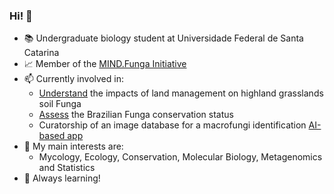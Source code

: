 ### Hi! :wave:

- :books: Undergraduate biology student at Universidade Federal de Santa Catarina
- :chart_with_upwards_trend: Member of the [MIND.Funga Initiative](https://mindfunga.ufsc.br/?lang=en)
- :mailbox: Currently involved in: 
	- [Understand](https://mindfunga.ufsc.br/os-efeitos-do-manejo-tradicional-na-funga-do-pnsj/?lang=en) the impacts of land management on highland grasslands soil Funga
	- [Assess](https://mindfunga.ufsc.br/mind-funga-redlist/?lang=en) the Brazilian Funga conservation status
	- Curatorship of an image database for a macrofungi identification [AI-based app](https://mindfunga.ufsc.br/nossos-projetos/pronem-funga-matas-nebulares/?lang=en)
- :pushpin: My main interests are: 
	- Mycology, Ecology, Conservation, Molecular Biology, Metagenomics and Statistics
- :telescope: Always learning!

<!---
kelmermcunha/kelmermcunha is a ✨ special ✨ repository because its `README.md` (this file) appears on your GitHub profile.
You can click the Preview link to take a look at your changes.
--->
